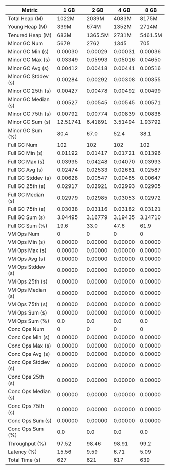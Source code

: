 | Metric | 1 GB | 2 GB | 4 GB | 8 GB |
|------|----|----|----|----|
| Total Heap (M) | 1022M | 2039M | 4083M | 8175M |
| Young Heap (M) | 339M | 674M | 1352M | 2714M |
| Tenured Heap (M) | 683M | 1365.5M | 2731M | 5461.5M |
| Minor GC Num | 5679 | 2762 | 1345 | 705 |
| Minor GC Min (s) | 0.00030 | 0.00029 | 0.00031 | 0.00036 |
| Minor GC Max (s) | 0.03349 | 0.05993 | 0.05016 | 0.04650 |
| Minor GC Avg (s) | 0.00412 | 0.00418 | 0.00441 | 0.00516 |
| Minor GC Stddev (s) | 0.00284 | 0.00292 | 0.00308 | 0.00355 |
| Minor GC 25th (s) | 0.00427 | 0.00478 | 0.00492 | 0.00499 |
| Minor GC Median (s) | 0.00527 | 0.00545 | 0.00545 | 0.00571 |
| Minor GC 75th (s) | 0.00792 | 0.00774 | 0.00839 | 0.00838 |
| Minor GC Sum (s) | 12.51741 | 6.41891 | 3.51494 | 1.93792 |
| Minor GC Sum (%) | 80.4 | 67.0 | 52.4 | 38.1 |
| Full GC Num | 102 | 102 | 102 | 102 |
| Full GC Min (s) | 0.01192 | 0.01417 | 0.01721 | 0.01396 |
| Full GC Max (s) | 0.03995 | 0.04248 | 0.04070 | 0.03993 |
| Full GC Avg (s) | 0.02474 | 0.02533 | 0.02681 | 0.02587 |
| Full GC Stddev (s) | 0.00628 | 0.00547 | 0.00485 | 0.00647 |
| Full GC 25th (s) | 0.02917 | 0.02921 | 0.02993 | 0.02905 |
| Full GC Median (s) | 0.02979 | 0.02985 | 0.03053 | 0.02972 |
| Full GC 75th (s) | 0.03038 | 0.03116 | 0.03182 | 0.03121 |
| Full GC Sum (s) | 3.04495 | 3.16779 | 3.19435 | 3.14710 |
| Full GC Sum (%) | 19.6 | 33.0 | 47.6 | 61.9 |
| VM Ops Num | 0 | 0 | 0 | 0 |
| VM Ops Min (s) | 0.00000 | 0.00000 | 0.00000 | 0.00000 |
| VM Ops Max (s) | 0.00000 | 0.00000 | 0.00000 | 0.00000 |
| VM Ops Avg (s) | 0.00000 | 0.00000 | 0.00000 | 0.00000 |
| VM Ops Stddev (s) | 0.00000 | 0.00000 | 0.00000 | 0.00000 |
| VM Ops 25th (s) | 0.00000 | 0.00000 | 0.00000 | 0.00000 |
| VM Ops Median (s) | 0.00000 | 0.00000 | 0.00000 | 0.00000 |
| VM Ops 75th (s) | 0.00000 | 0.00000 | 0.00000 | 0.00000 |
| VM Ops Sum (s) | 0.00000 | 0.00000 | 0.00000 | 0.00000 |
| VM Ops Sum (%) | 0.0 | 0.0 | 0.0 | 0.0 |
| Conc Ops Num | 0 | 0 | 0 | 0 |
| Conc Ops Min (s) | 0.00000 | 0.00000 | 0.00000 | 0.00000 |
| Conc Ops Max (s) | 0.00000 | 0.00000 | 0.00000 | 0.00000 |
| Conc Ops Avg (s) | 0.00000 | 0.00000 | 0.00000 | 0.00000 |
| Conc Ops Stddev (s) | 0.00000 | 0.00000 | 0.00000 | 0.00000 |
| Conc Ops 25th (s) | 0.00000 | 0.00000 | 0.00000 | 0.00000 |
| Conc Ops Median (s) | 0.00000 | 0.00000 | 0.00000 | 0.00000 |
| Conc Ops 75th (s) | 0.00000 | 0.00000 | 0.00000 | 0.00000 |
| Conc Ops Sum (s) | 0.00000 | 0.00000 | 0.00000 | 0.00000 |
| Conc Ops Sum (%) | 0.0 | 0.0 | 0.0 | 0.0 |
| Throughput (%) | 97.52 | 98.46 | 98.91 | 99.2 |
| Latency (%) | 15.56 | 9.59 | 6.71 | 5.09 |
| Total Time (s) | 627 | 621 | 617 | 639 |

